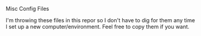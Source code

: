 Misc Config Files

I'm throwing these files in this repor so I don't have to dig for them any time I set up a new computer/environment. Feel free to copy them if you want.
